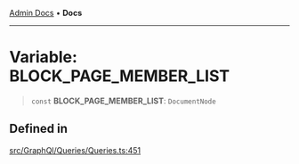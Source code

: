 [Admin Docs](/) • **Docs**

***

# Variable: BLOCK\_PAGE\_MEMBER\_LIST

> `const` **BLOCK\_PAGE\_MEMBER\_LIST**: `DocumentNode`

## Defined in

[src/GraphQl/Queries/Queries.ts:451](https://github.com/PalisadoesFoundation/talawa-admin/blob/main/src/GraphQl/Queries/Queries.ts#L451)
